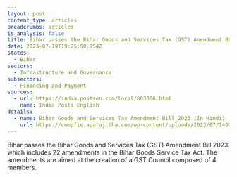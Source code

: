 ```yaml
---
layout: post
content_type: articles
breadcrumbs: articles
is_analysis: false
title: Bihar passes the Bihar Goods and Services Tax (GST) Amendment Bill 2023
date: 2023-07-19T19:25:50.854Z
states:
  - Bihar
sectors:
  - Infrastructure and Governance
subsectors:
  - Financing and Payment
sources:
  - url: https://india.postsen.com/local/803006.html
    name: India Posts English
details:
  - name: Bihar Goods and Services Tax Amendment Bill 2023 (In Hindi)
    url: https://compfie.aparajitha.com/wp-content/uploads/2023/07/14072023_FCC_04.pdf
---
```

Bihar passes the Bihar Goods and Services Tax (GST) Amendment Bill 2023 which includes 22 amendments in the Bihar Goods Service Tax Act. The amendments are aimed at the creation of a GST Council composed of 4 members.